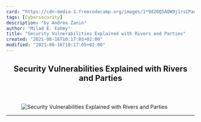 ```yaml
---
card: "https://cdn-media-1.freecodecamp.org/images/1*9d26Q5AQW9j1rsCPaqzh-Q.jpeg"
tags: [Cybersecurity]
description: "by Andrea Zanin"
author: "Milad E. Fahmy"
title: "Security Vulnerabilities Explained with Rivers and Parties"
created: "2021-08-16T10:17:05+02:00"
modified: "2021-08-16T10:17:05+02:00"
---
```

<div class="site-wrapper">
<main id="site-main" class="site-main outer">
<div class="inner">
<article class="post-full post tag-cybersecurity tag-security tag-tech tag-programming tag-web-development ">
<header class="post-full-header">
<h1 class="post-full-title">Security Vulnerabilities Explained with Rivers and Parties</h1>
</header>
<figure class="post-full-image">
<picture>
<source media="(max-width: 700px)" sizes="1px" srcset="data:image/gif;base64,R0lGODlhAQABAIAAAAAAAP///yH5BAEAAAAALAAAAAABAAEAAAIBRAA7 1w">
<source media="(min-width: 701px)" sizes="(max-width: 800px) 400px,
(max-width: 1170px) 700px,
1400px" srcset="https://cdn-media-1.freecodecamp.org/images/1*9d26Q5AQW9j1rsCPaqzh-Q.jpeg 300w,
https://cdn-media-1.freecodecamp.org/images/1*9d26Q5AQW9j1rsCPaqzh-Q.jpeg 600w,
https://cdn-media-1.freecodecamp.org/images/1*9d26Q5AQW9j1rsCPaqzh-Q.jpeg 1000w,
https://cdn-media-1.freecodecamp.org/images/1*9d26Q5AQW9j1rsCPaqzh-Q.jpeg 2000w">
<img onerror="this.style.display='none'" src="https://cdn-media-1.freecodecamp.org/images/1*9d26Q5AQW9j1rsCPaqzh-Q.jpeg" alt="Security Vulnerabilities Explained with Rivers and Parties">
</picture>
</figure>
<section class="post-full-content">
<div class="post-content medium-migrated-article">
</div>
<hr>
</section>
</article>
</div>
</main>
</div>
<!-- Google Tag Manager (noscript) -->
<!-- End Google Tag Manager (noscript) -->
